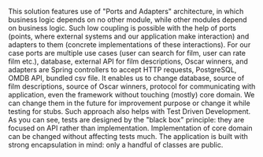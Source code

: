 This solution features use of "Ports and Adapters" architecture, in which business logic depends on no other module, while other modules depend on business logic.
Such low coupling is possible with the help of ports (points, where external systems and our application make interaction) and adapters to them (concrete implementations of these interactions). 
For our case ports are multiple use cases (user can search for film, user can rate film etc.), database, external API for film descriptions, Oscar winners, and adapters are Spring controllers to accept HTTP requests, PostgreSQL, OMDB API, bundled csv file.
It enables us to change database, source of film descriptions, source of Oscar winners, protocol for communicating with application, even the framework without touching (mostly) core domain.
We can change them in the future for improvement purpose or change it while testing for stubs.
Such approach also helps with Test Driven Development. 
As you can see, tests are designed by the "black box" principle: they are focused on API rather than implementation. 
Implementation of core domain can be changed without affecting tests much.
The application is built with strong encapsulation in mind: only a handful of classes are public.